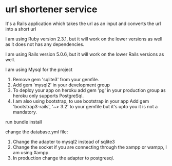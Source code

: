 # url shortener service
It's a Rails application which takes the url as an input and converts the url into a short url

I am using Ruby version 2.3.1, but it will work on the lower versions as well as it does not has any dependencies.

I am using Rails version 5.0.6, but it will work on the lower Rails versions as well.

I am using Mysql for the project
1. Remove gem 'sqlite3' from your gemfile.
2. Add gem 'mysql2' in your development group
3. To deploy your app on heroku add gem 'pg' in your production group as heroku only supports PostgreSql.
4. I am also using bootstrap, to use bootstrap in your app 
   Add gem 'bootstrap3-rails', '~> 3.2' to your gemfile but it's upto you it is not a mandatory.

run bundle install

change the database.yml file:
1. Change the adapter to mysql2 instead of sqlite3
2. Change the socket if you are connecting through the xampp or wampp, I am using Xampp.
3. In production change the adapter to postgresql.

